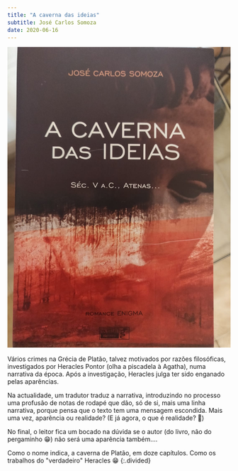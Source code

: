 ```yaml
---
title: "A caverna das ideias"
subtitle: José Carlos Somoza
date: 2020-06-16
---
```


![A caverna das ideias](assets/images/bk_21.jpg)

Vários crimes na Grécia de Platão, talvez motivados por razões filosóficas, investigados por Heracles Pontor (olha a piscadela à Agatha), numa narrativa da época. Após a investigação, Heracles julga ter sido enganado pelas aparências.

Na actualidade, um tradutor traduz a narrativa, introduzindo no processo uma profusão de notas de rodapé que dão, só de si, mais uma linha narrativa, porque pensa que o texto tem uma mensagem escondida. Mais uma vez, aparência ou realidade? (E já agora, o que é realidade? 🤔)

No final, o leitor fica um bocado na dúvida se o autor (do livro, não do pergaminho 😁) não será uma aparência também....

Como o nome indica, a caverna de Platão, em doze capítulos. Como os trabalhos do "verdadeiro" Heracles 😁
{:.divided}